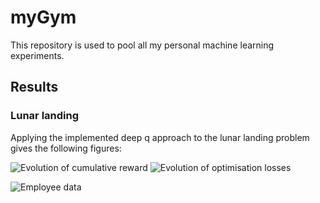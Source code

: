 # myGym
This repository is used to pool all my personal machine learning experiments.

## Results

### Lunar landing

Applying the implemented deep q approach to the lunar landing problem gives the following figures:

![Evolution of cumulative reward](./lunarLanding/results/evolution_cumRwd.jpg)
![Evolution of optimisation losses](./lunarLanding/results/evolution_loss.jpg)

![Employee data](/myGym/lunarLanding/results/evolution_loss.jpg?raw=true "Employee Data title")

